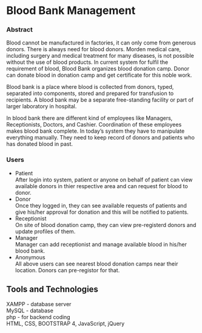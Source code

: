 # Blood Bank Management
### Abstract
Blood cannot be manufactured in factories, it can only come from generous donors. There is always need for blood donors. Morden medical care, including surgery and medical treatment for many diseases, is not possible without the use of blood products. In current system for fulfil the requirement of blood, Blood Bank organizes blood donation camp. Donor can donate blood in donation camp and get certificate for this noble work. <br> 

Blood bank is a place where blood is collected from donors, typed, separated into components, stored and prepared for transfusion to recipients. A blood bank may be a separate free-standing facility or part of larger laboratory in hospital. <br>

In blood bank there are different kind of employees like Managers, Receptionists, Doctors, and Cashier. Coordination of these employees makes blood bank complete. In today’s system they have to manipulate everything manually. They need to keep record of donors and patients who has donated blood in past. <br>

### Users
- Patient <br>
After login into system, patient or anyone on behalf of patient can view available donors in thier respective area and can request for blood to donor. <br>
- Donor <br>
Once they logged in, they can see available requests of patients and give his/her approval for donation and this will be notified to patients. <br>
- Receptionist <br>
On site of blood donation camp, they can view pre-registerd donors and update profiles of them. <br>
- Manager <br>
Manager can add receptionist and manage available blood in his/her blood bank. <br>
- Anonymous <br>
All above users can see nearest blood donation camps near their location. Donors can pre-registor for that. <br>
## Tools and Technologies
XAMPP - database server <br>
MySQL - database <br>
php - for backend coding <br>
HTML, CSS, BOOTSTRAP 4, JavaScript, jQuery <br>

